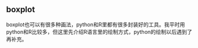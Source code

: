 ## **boxplot**

boxplot也可以有很多种画法，python和R里都有很多封装好的工具。我平时用python和R比较多，但这里先介绍R语言里的绘制方式，python的绘制以后遇到了再补充。

